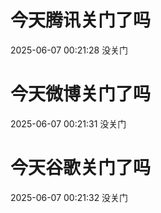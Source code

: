 # 今天腾讯关门了吗

2025-06-07 00:21:28 没关门

# 今天微博关门了吗

2025-06-07 00:21:31 没关门

# 今天谷歌关门了吗

2025-06-07 00:21:32 没关门

